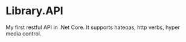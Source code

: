 # Library.API

My first restful API in .Net Core. It supports hateoas, http verbs, hyper media control.
